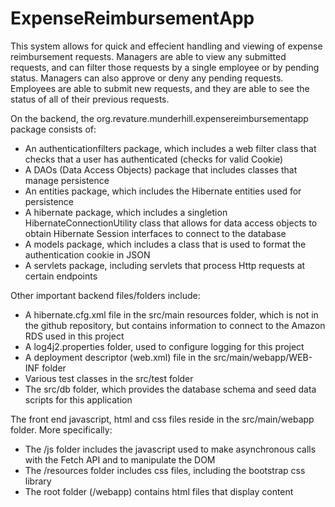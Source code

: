 # ExpenseReimbursementApp

This system allows for quick and effecient handling and viewing of expense reimbursement requests. Managers are able to view any submitted requests, and can filter those requests by a single employee or by pending status. Managers can also approve or deny any pending requests. Employees are able to submit new requests, and they are able to see the status of all of their previous requests.

On the backend, the org.revature.munderhill.expensereimbursementapp package consists of:
- An authenticationfilters package, which includes a web filter class that checks that a user has authenticated (checks for valid Cookie)
- A DAOs (Data Access Objects) package that includes classes that manage persistence
- An entities package, which includes the Hibernate entities used for persistence
- A hibernate package, which includes a singletion HibernateConnectionUtility class that allows for data access objects to obtain Hibernate Session interfaces to connect to the database
- A models package, which includes a class that is used to format the authentication cookie in JSON
- A servlets package, including servlets that process Http requests at certain endpoints

Other important backend files/folders include:
- A hibernate.cfg.xml file in the src/main resources folder, which is not in the github repository, but contains information to connect to the Amazon RDS used in this project
- A log4j2.properties folder, used to configure logging for this project
- A deployment descriptor (web.xml) file in the src/main/webapp/WEB-INF folder
- Various test classes in the src/test folder
- The src/db folder, which provides the database schema and seed data scripts for this application

The front end javascript, html and css files reside in the src/main/webapp folder. More specifically:
- The /js folder includes the javascript used to make asynchronous calls with the Fetch API and to manipulate the DOM
- The /resources folder includes css files, including the bootstrap css library
- The root folder (/webapp) contains html files that display content



